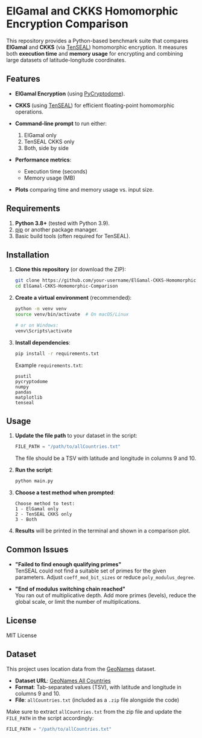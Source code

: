 # ElGamal and CKKS Homomorphic Encryption Comparison

This repository provides a Python-based benchmark suite that compares **ElGamal** and **CKKS** (via [TenSEAL](https://github.com/OpenMined/TenSEAL)) homomorphic encryption. It measures both **execution time** and **memory usage** for encrypting and combining large datasets of latitude-longitude coordinates.

## Features
- **ElGamal Encryption** (using [PyCryptodome](https://pycryptodome.readthedocs.io/en/latest/)).
- **CKKS** (using [TenSEAL](https://github.com/OpenMined/TenSEAL)) for efficient floating-point homomorphic operations.
- **Command-line prompt** to run either:
  1. ElGamal only
  2. TenSEAL CKKS only
  3. Both, side by side

- **Performance metrics**:
  - Execution time (seconds)
  - Memory usage (MB)

- **Plots** comparing time and memory usage vs. input size.

## Requirements
1. **Python 3.8+** (tested with Python 3.9).
2. [pip](https://pypi.org/project/pip/) or another package manager.
3. Basic build tools (often required for TenSEAL).

## Installation
1. **Clone this repository** (or download the ZIP):

   ```bash
   git clone https://github.com/your-username/ElGamal-CKKS-Homomorphic-Comparison.git
   cd ElGamal-CKKS-Homomorphic-Comparison
   ```

2. **Create a virtual environment** (recommended):

   ```bash
   python -m venv venv
   source venv/bin/activate  # On macOS/Linux

   # or on Windows:
   venv\Scripts\activate
   ```

3. **Install dependencies**:

   ```bash
   pip install -r requirements.txt
   ```

   Example `requirements.txt`:
   ```
   psutil
   pycryptodome
   numpy
   pandas
   matplotlib
   tenseal
   ```

## Usage
1. **Update the file path** to your dataset in the script:

   ```python
   FILE_PATH = "/path/to/allCountries.txt"
   ```

   The file should be a TSV with latitude and longitude in columns 9 and 10.

2. **Run the script**:

   ```bash
   python main.py
   ```

3. **Choose a test method when prompted**:

   ```
   Choose method to test:
   1 - ElGamal only
   2 - TenSEAL CKKS only
   3 - Both
   ```

4. **Results** will be printed in the terminal and shown in a comparison plot.

## Common Issues

- **"Failed to find enough qualifying primes"**  
  TenSEAL could not find a suitable set of primes for the given parameters. Adjust `coeff_mod_bit_sizes` or reduce `poly_modulus_degree`.

- **"End of modulus switching chain reached"**  
  You ran out of multiplicative depth. Add more primes (levels), reduce the global scale, or limit the number of multiplications.

## License

MIT License

## Dataset

This project uses location data from the [GeoNames](https://www.geonames.org/) dataset.

- **Dataset URL**: [GeoNames All Countries](https://download.geonames.org/export/dump/allCountries.zip)
- **Format**: Tab-separated values (TSV), with latitude and longitude in columns 9 and 10.
- **File**: `allCountries.txt` (included as a `.zip` file alongside the code)

Make sure to extract `allCountries.txt` from the zip file and update the `FILE_PATH` in the script accordingly:

```python
FILE_PATH = "/path/to/allCountries.txt"

